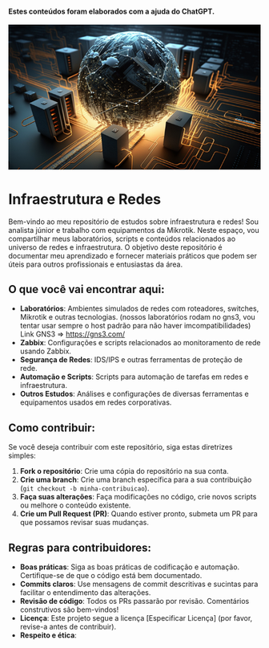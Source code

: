 #### Estes conteúdos foram elaborados com a ajuda do ChatGPT.

<div style="text-align: center;">
    <img src="https://github.com/mateusfilipeferraz/Redes-e-infraestrutura/blob/main/ItShow_network_infrastructureinformation_technology_key_fb0338fd-fdf4-4018-9f4d-7202f66dfa62.png" alt="Descrição da imagem" width="1000"/>
</div>



# Infraestrutura e Redes

Bem-vindo ao meu repositório de estudos sobre infraestrutura e redes! Sou analista júnior e trabalho com equipamentos da Mikrotik. Neste espaço, vou compartilhar meus laboratórios, scripts e conteúdos relacionados ao universo de redes e infraestrutura. O objetivo deste repositório é documentar meu aprendizado e fornecer materiais práticos que podem ser úteis para outros profissionais e entusiastas da área.

## O que você vai encontrar aqui:

- **Laboratórios**: Ambientes simulados de redes com roteadores, switches, Mikrotik e outras tecnologias.
 (nossos laboratórios rodam no gns3, vou tentar usar sempre o host padrão para não haver imcompatibilidades)
Link GNS3 => https://gns3.com/
- **Zabbix**: Configurações e scripts relacionados ao monitoramento de rede usando Zabbix.
- **Segurança de Redes**: IDS/IPS e outras ferramentas de proteção de rede.
- **Automação e Scripts**: Scripts para automação de tarefas em redes e infraestrutura.
- **Outros Estudos**: Análises e configurações de diversas ferramentas e equipamentos usados em redes corporativas.

## Como contribuir:

Se você deseja contribuir com este repositório, siga estas diretrizes simples:

1. **Fork o repositório**: Crie uma cópia do repositório na sua conta.
2. **Crie uma branch**: Crie uma branch específica para a sua contribuição (`git checkout -b minha-contribuicao`).
3. **Faça suas alterações**: Faça modificações no código, crie novos scripts ou melhore o conteúdo existente.
4. **Crie um Pull Request (PR)**: Quando estiver pronto, submeta um PR para que possamos revisar suas mudanças.

## Regras para contribuidores:

- **Boas práticas**: Siga as boas práticas de codificação e automação. Certifique-se de que o código está bem documentado.
- **Commits claros**: Use mensagens de commit descritivas e sucintas para facilitar o entendimento das alterações.
- **Revisão de código**: Todos os PRs passarão por revisão. Comentários construtivos são bem-vindos!
- **Licença**: Este projeto segue a licença [Especificar Licença] (por favor, revise-a antes de contribuir).
- **Respeito e ética**:
